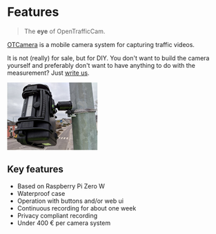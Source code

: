 # Features

> The **eye** of OpenTrafficCam.

[OTCamera](https://github.com/OpenTrafficCam/OTCamera) is a mobile camera system for capturing traffic videos.

It is not (really) for sale, but for DIY.
You don't want to build the camera yourself and preferably don't want to have anything to do with the measurement?
Just [write us](mailto:team@opentrafficcam.org).

![OTCamera](OTCamera.png)

## Key features

* Based on Raspberry Pi Zero W
* Waterproof case
* Operation with buttons and/or web ui
* Continuous recording for about one week
* Privacy compliant recording
* Under 400 € per camera system

<!-- ## Content of this documentation

* List of [hardware components](https://opentrafficcam.org/OTCamera/Components/hardware/) (and where to purchase them)
* Software needed for [video capturing](https://opentrafficcam.org/OTCamera/Components/capture/) and [camera calibration](https://opentrafficcam.org/OTCamera/Howto/calibrate/)
* Instructions for [assembling the hardware](https://opentrafficcam.org/OTCamera/Howto/assemble/) and [installing the software](https://opentrafficcam.org/OTCamera/Howto/install/)
* Recommendations for [mounting, alignment](https://opentrafficcam.org/OTCamera/Howto/mount_camera/) and [settings of the camera](https://opentrafficcam.org/OTCamera/Howto/settings/) -->

<!-- TODO #55 reduce number of prototypes -->
<!-- 
We are providing this information for two different prototypes.

The [Development Version](/contribute/otcamera) is intended to actively participate in the development of OTCamera.
It is also recommended to set up a development version to adapt the software and hardware to your own requirements.
In addition, getting started with this prototype is very easy and can easily be done directly at your desk without the need for additional hardware.

For the [Field Version](gettingstarted/requirements.md) you need the ability to solder (simple) components to a blank circuit board.
For this you get the most buttons (yay buttons) and the easiest operation in the field.
All parts can be purchased from various dealers and are then easily plugged together.
Also, the power consumption is the lowest (and the battery life the longest) and you can fully customize the hardware to your own needs. -->
